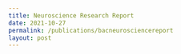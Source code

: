 ```yaml
---
title: Neuroscience Research Report
date: 2021-10-27
permalink: /publications/bacneurosciencereport
layout: post
---
```

